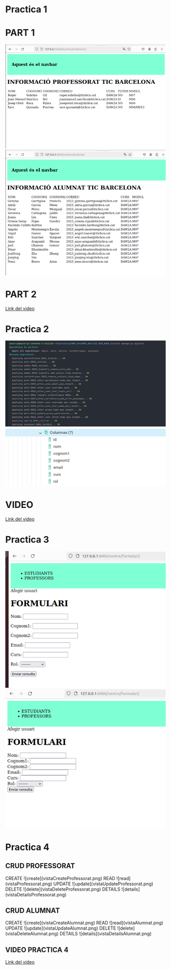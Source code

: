 # Practica 1

# PART 1
![viewProfessors](professorsview.png)
![viewStudents](studentsview.png)

# PART 2
[Link del video](PracticaDjango1.webm)

# Practica 2


![comanda](migraciocentres.png)
![resultat](resultat.png)

# VIDEO
[Link del video](migraciouf4.webm)


# Practica 3

![amb asp](formularivertical.png)
![sense asp](formularisenseasp.png)

# Practica 4 

<h2>CRUD PROFESSORAT</h2>
CREATE
![create](vistaCreateProfessorat.png)
READ
![read](vistaProfessorat.png)
UPDATE
![update](vistaUpdateProfessorat.png)
DELETE
![delete](vistaDeleteProfessorat.png)
DETAILS
![details](vistaDetailsProfessorat.png)

<h2>CRUD ALUMNAT</h2>
CREATE
![create](vistaCreateAlumnat.png)
READ
![read](vistaAlumnat.png)
UPDATE
![update](vistaUpdateAlumnat.png)
DELETE
![delete](vistaDeleteAlumnat.png)
DETAILS
![details](vistaDetailsAlumnat.png)

<h2> VIDEO PRACTICA 4 </h2>

[Link del video](videoCrud.webm)
